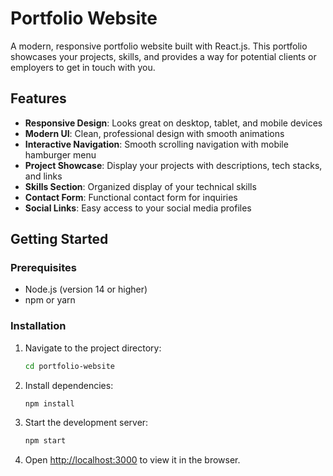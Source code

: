 # Portfolio Website

A modern, responsive portfolio website built with React.js. This portfolio showcases your projects, skills, and provides a way for potential clients or employers to get in touch with you.

## Features

- **Responsive Design**: Looks great on desktop, tablet, and mobile devices
- **Modern UI**: Clean, professional design with smooth animations
- **Interactive Navigation**: Smooth scrolling navigation with mobile hamburger menu
- **Project Showcase**: Display your projects with descriptions, tech stacks, and links
- **Skills Section**: Organized display of your technical skills
- **Contact Form**: Functional contact form for inquiries
- **Social Links**: Easy access to your social media profiles

## Getting Started

### Prerequisites

- Node.js (version 14 or higher)
- npm or yarn

### Installation

1. Navigate to the project directory:
   ```bash
   cd portfolio-website
   ```

2. Install dependencies:
   ```bash
   npm install
   ```

3. Start the development server:
   ```bash
   npm start
   ```

4. Open [http://localhost:3000](http://localhost:3000) to view it in the browser.

